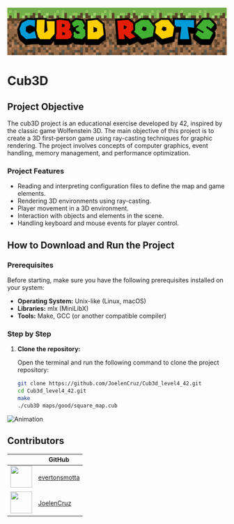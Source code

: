 
![Animation](https://github.com/JoelenCruz/Cub3d_level4_42/blob/main/assents/Cub3D-ROOTS.gif)

# Cub3D

## Project Objective

The cub3D project is an educational exercise developed by 42, inspired by the classic game Wolfenstein 3D. The main objective of this project is to create a 3D first-person game using ray-casting techniques for graphic rendering. The project involves concepts of computer graphics, event handling, memory management, and performance optimization.

### Project Features

- Reading and interpreting configuration files to define the map and game elements.
- Rendering 3D environments using ray-casting.
- Player movement in a 3D environment.
- Interaction with objects and elements in the scene.
- Handling keyboard and mouse events for player control.

## How to Download and Run the Project

### Prerequisites

Before starting, make sure you have the following prerequisites installed on your system:

- **Operating System:** Unix-like (Linux, macOS)
- **Libraries:** mlx (MiniLibX)
- **Tools:** Make, GCC (or another compatible compiler)

### Step by Step

1. **Clone the repository:**

   Open the terminal and run the following command to clone the project repository:

   ```sh
   git clone https://github.com/JoelenCruz/Cub3d_level4_42.git
   cd Cub3d_level4_42.git
   make
   ./cub3D maps/good/square_map.cub

![Animation](https://github.com/JoelenCruz/Cub3d_level4_42/blob/main/assents/gif_exemple.gif)
## Contributors

|                                                 | GitHub                      |
|-------------------------------------------------|-----------------------------|
| <img src="https://avatars.githubusercontent.com/u/106706496?v=4" width="50" height="50"> | [evertonsmotta](https://github.com/evertonsmotta) |
| <img src="https://avatars.githubusercontent.com/u/43698585?v=4" width="50" height="50"> | [JoelenCruz](https://github.com/JoelenCruz) |
